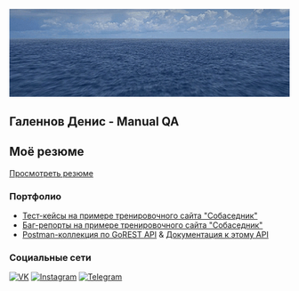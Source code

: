 ![Header](https://github.com/galennchik/galennchik/blob/main/assets/ezgif.com-resize.gif)

## Галеннов Денис - Manual QA
## Моё резюме
[Просмотреть резюме](https://drive.google.com/file/d/1Uv1L_F3xbjOyFjQ70d4pLxt1Vpr7RQ34/view?usp=share_link)

### Портфолио

- [Тест-кейсы на примере тренировочного сайта "Собаседник"](https://galennchik.github.io/testcase/)
- [Баг-репорты на примере тренировочного сайта "Собаседник"](https://galennchik.github.io/bugreport/)
- [Postman-коллекция по GoREST API](https://disk.yandex.ru/d/rJrPqWZudUSkqQ) & [Документация к этому API](https://gorest.co.in/)

### Социальные сети
[![VK](https://img.shields.io/badge/-VK-090909?style=for-the-badge&logo=vk)](https://vk.com/galennov)
[![Instagram](https://img.shields.io/badge/-Instagram-090909?style=for-the-badge&logo=instagram)](https://www.instagram.com/galennov/)
[![Telegram](https://img.shields.io/badge/-Telegram-090909?style=for-the-badge&logo=telegram)](https://t.me/dggrdk)
